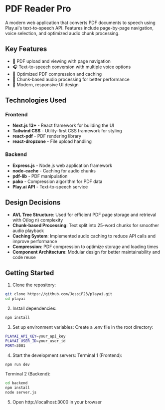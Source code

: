 # PDF Reader Pro

A modern web application that converts PDF documents to speech using Play.ai's text-to-speech API. Features include page-by-page navigation, voice selection, and optimized audio chunk processing.

## Key Features

- 📄 PDF upload and viewing with page navigation
- 🎧 Text-to-speech conversion with multiple voice options  
- 💨 Optimized PDF compression and caching
- 🎯 Chunk-based audio processing for better performance
- 🎨 Modern, responsive UI design

## Technologies Used

### Frontend
- **Next.js 13+** - React framework for building the UI
- **Tailwind CSS** - Utility-first CSS framework for styling
- **react-pdf** - PDF rendering library
- **react-dropzone** - File upload handling

### Backend
- **Express.js** - Node.js web application framework
- **node-cache** - Caching for audio chunks
- **pdf-lib** - PDF manipulation
- **pako** - Compression algorithm for PDF data
- **Play.ai API** - Text-to-speech service

## Design Decisions

- **AVL Tree Structure**: Used for efficient PDF page storage and retrieval with O(log n) complexity
- **Chunk-based Processing**: Text split into 25-word chunks for smoother audio playback
- **Caching System**: Implemented audio caching to reduce API calls and improve performance
- **Compression**: PDF compression to optimize storage and loading times
- **Component Architecture**: Modular design for better maintainability and code reuse

## Getting Started

1. Clone the repository:
```bash
git clone https://github.com/JessiP23/playai.git
cd playai
```
2. Install dependencies:
```bash
npm install 
```

3. Set up environment variables: Create a .env file in the root directory:
```bash
PLAYAI_API_KEY=your_api_key
PLAYAI_USER_ID=your_user_id
PORT=3001
```

4. Start the development servers:
Terminal 1 (Frontend):
```bash
npm run dev
```

Terminal 2 (Backend):
```bash
cd backend
npm install
node server.js
```

5. Open http://localhost:3000 in your browser
